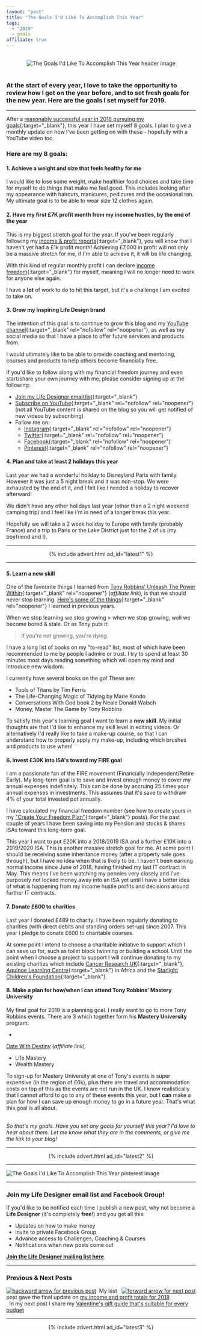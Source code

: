 ```yaml
---
layout: "post"
title: "The Goals I'd Like To Accomplish This Year"
tags:
  - "2019"
  - goals
affiliate: true
---
```


<br>
<div align="center">
    <img src='/i/2019/goals/goals-to-accomplish-2019-header.png' alt="The Goals I'd Like To Accomplish This Year header image">
</div>
<br>

### At the start of every year, I love to take the opportunity to review how I got on the year before, and to set fresh goals for the new year. Here are the goals I set myself for 2019.

***

After a [reasonably successful year in 2018 pursuing my goals](/posts/2018-goals-review.html){:target="_blank"}, this year I have set myself 8 goals. I plan to give a monthly update on how I've been getting on with these - hopefully with a YouTube video too.

### Here are my 8 goals:

#### 1. Achieve a weight and size that feels healthy for me
I would like to lose some weight, make healthier food choices and take time for myself to do things that make me feel good. This includes looking after my appearance with haircuts, manicures, pedicures and the occasional tan. My ultimate goal is to be able to wear size 12 clothes again.

#### 2. Have my first £7K profit month from my income hustles, by the end of the year
This is my biggest stretch goal for the year. If you've been regularly following my [income & profit reports](/financial-freedom/income-and-profit-reports.html){:target="_blank"}, you will know that I haven't yet had a £1k profit month! Achieving £7,000 in profit will not only be a massive stretch for me, if I'm able to achieve it, it will be life changing. 

With this kind of regular monthly profit I can declare [income freedom](/posts/freedom-plan-part-2){:target="_blank"} for myself, meaning I will no longer need to work for anyone else again.

I have a <b>lot</b> of work to do to hit this target, but it's a challenge I am excited to take on.

#### 3. Grow my Inspiring Life Design brand
The intention of this goal is to continue to grow this blog and my [YouTube channel](https://www.youtube.com/channel/UCFMCt3HfmLwWyqr5QSETThQ){:target="_blank" rel="nofollow" rel="noopener"}, as well as my social media so that I have a place to offer future services and products from.

I would ultimately like to be able to provide coaching and mentoring, courses and products to help others become financially free.

If you'd like to follow along with my financial freedom journey and even start/share your own journey with me, please consider signing up at the following:

* [Join my Life Designer email list](/signup/signup_page){:target="_blank"}
* [Subscribe on YouTube](https://www.youtube.com/channel/UCFMCt3HfmLwWyqr5QSETThQ){:target="_blank" rel="nofollow" rel="noopener"} (not all YouTube content is shared on the blog so you will get notified of new videos by subscribing)
* Follow me on:
    * [Instagram](https://www.instagram.com/inspiringlifedesign/){:target="_blank" rel="nofollow" rel="noopener"}
    * [Twitter](https://twitter.com/lifedesigntoday){:target="_blank" rel="nofollow" rel="noopener"}
    * [Facebook](https://www.facebook.com/inspiringlifedesign){:target="_blank" rel="nofollow" rel="noopener"}
    * [Pinterest](https://www.pinterest.co.uk/inspiringlifedesign/_followers/){:target="_blank" rel="nofollow" rel="noopener"}

#### 4. Plan and take at least 2 holidays this year
Last year we had a wonderful holiday to Disneyland Paris with family. However it was just a 5 night break and it was non-stop. We were exhausted by the end of it, and I felt like I needed a holiday to recover afterward!

We didn't have any other holidays last year (other than a 2 night weekend camping trip) and I feel like I'm in need of a longer break this year.

Hopefully we will take a 2 week holiday to Europe with family (probably France) and a trip to Paris or the Lake District just for the 2 of us (my boyfriend and I).

***

<!-- START ADVERTISER: Latest ad 1 -->
<center>
{% include advert.html ad_id="latest1" %}
</center>
<!-- END ADVERTISER: Latest 1 -->

***

#### 5. Learn a new skill
One of the favourite things I learned from [Tony Robbins' Unleash The Power Within](https://upwuk.com/?aff=inspiringlifedesign&ls=AffiliateLink){:target="_blank" rel="noopener"} (<i>affiliate link</i>), is that we should never stop learning. [Here's some of the things](/posts/changes-after-tony-robbins.html){:target="_blank" rel="noopener"} I learned in previous years. 

When we stop learning we stop growing > when we stop growing, well we become bored & stale. Or as Tony puts it:

> If you're not growing, you're dying.

I have a long list of books on my "to-read" list, most of which have been recommended to me by people I admire or trust. I try to spend at least 30 minutes most days reading something which will open my mind and introduce new wisdom.

I currently have several books on the go! These are:

* Tools of Titans by Tim Ferris
* The Life-Changing Magic of Tidying by Marie Kondo
* Conversations With God book 2 by Neale Donald Walsch
* Money, Master The Game by Tony Robbins

To satisfy this year's learning goal I want to learn a **new skill**. My initial thoughts are that I'd like to enhance my skill level in editing videos. Or alternatively I'd really like to take a make-up course, so that I can understand how to properly apply my make-up, including which brushes and products to use when!  

#### 6. Invest £30K into ISA's toward my FIRE goal
I am a passionate fan of the FIRE movement (Financially Independent/Retire Early). My long-term goal is to save and invest enough money to cover my annual expenses indefinitely. This can be done by accruing 25 times your annual expenses in investments. This assumes that it's save to withdraw 4% of your total invested pot annually.

I have calculated my financial freedom number (see how to create yours in my ["Create Your Freedom Plan"](/posts/freedom-plan-part-1.html){:target="_blank"} posts). For the past couple of years I have been saving into my Pension and stocks & shares ISAs toward this long-term goal.

This year I want to put £20K into a 2018/2019 ISA and a further £10K into a 2019/2020 ISA. This is another massive stretch goal for me. At some point I should be receiving some inheritance money (after a property sale goes through), but I have no idea when that is likely to be. I haven't been earning normal income since June of 2018, having finished my last IT contract in May. This means I've been watching my pennies very closely and I've purposely not locked money away into an ISA yet until I have a better idea of what is happening from my income hustle profits and decisions around further IT contracts.

#### 7. Donate £600 to charities
Last year I donated £489 to charity. I have been regularly donating to charities (with direct debits and standing orders set-up) since 2007. This year I pledge to donate £600 to charitable courses.

At some point I intend to choose a charitable initiative to support which I can save up for, such as toilet block twinning or building a school. Until the point when I choose a project to support I will continue donating to my existing charities which include [Cancer Research UK](https://www.cancerresearchuk.org/){:target="_blank"}, [Aquinoe Learning Centre](https://www.aquinoe.org/){:target="_blank"} in Africa and the [Starlight Children's Foundation](https://www.starlight.org.uk/){:target="_blank"}.

#### 8. Make a plan for how/when I can attend Tony Robbins' Mastery University
My final goal for 2019 is a planning goal. I really want to go to more Tony Robbins events. There are 3 which together form his **Mastery University** program:

* <a href="http://www.kqzyfj.com/click-9093862-13505563?url=http%3A%2F%2Fstore.tonyrobbins.com%2Fproducts%2Fdate-with-destiny-ala-carte&cjsku=DWD-ALA" target="_blank" rel="noopener">
Date With Destiny</a> (<i>affiliate link</i>)
* Life Mastery
* Wealth Mastery

To sign-up for Mastery University at one of Tony's events is super expensive (in the region of £6k), plus there are travel and accommodation costs on top of this as the events are not run in the UK. I know realistically that I cannot afford to go to any of these events this year, but I **can** make a plan for how I can save up enough money to go in a future year. That's what this goal is all about.

<br>
<i>So that's my goals. Have you set any goals for yourself this year? I'd love to hear about them. Let me know what they are in the comments, or give me the link to your blog!</i>

***

<!-- START ADVERTISER: Latest ad 2 -->
<center>
{% include advert.html ad_id="latest2" %}
</center>
<!-- END ADVERTISER: Latest 2 -->

***

![The Goals I'd Like To Accomplish This Year pinterest image](/i/2019/goals/goals-to-accomplish-2019-pin.png)

***

### Join my Life Designer email list and Facebook Group!

If you'd like to be notified each time I publish a new post, why not become a <b>Life Designer</b> (it's completely <b>free</b>!) and you get all this:

- Updates on how to make money
- Invite to private Facebook Group
- Advance access to Challenges, Coaching & Courses
- Notifications when new posts come out

[**Join the Life Designer mailing list here**](/signup/signup_page).

***

### Previous & Next Posts

<a href="/posts/november-december-2018-income-report.html" style="float: left"><img src='/i/backward.png' alt='backward arrow for previous post' /></a> &nbsp;
<a href="/posts/valentines-gift-guide.html" style="float: right"><img src='/i/forward.png' alt='forward arrow for next post' /></a>
My last post gave the final update on [my income and profit totals for 2018](/posts/november-december-2018-income-report.html)<br>
&nbsp;&nbsp;In my next post I share my [Valentine's gift guide that's suitable for every budget](/posts/valentines-gift-guide.html)
<br>

***

<!-- START ADVERTISER: Latest ad 3 -->
<center>
{% include advert.html ad_id="latest3" %}
</center>
<!-- END ADVERTISER: Latest 3 -->
<br />
